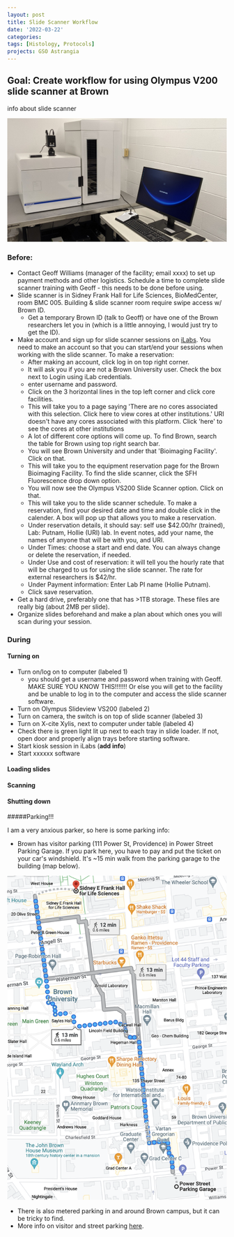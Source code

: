 ```yaml
---
layout: post
title: Slide Scanner Workflow
date: '2022-03-22'
categories:
tags: [Histology, Protocols]
projects: GSO Astrangia 
---
```


## Goal: Create workflow for using Olympus V200 slide scanner at Brown

info about slide scanner 

![](https://raw.githubusercontent.com/JillAshey/JillAshey_Putnam_Lab_Notebook/master/images/SlideScanner.jpeg)

### Before: 

- Contact Geoff Williams (manager of the facility; email xxxx) to set up payment methods and other logistics. Schedule a time to complete slide scanner training with Geoff - this needs to be done before using. 
- Slide scanner is in Sidney Frank Hall for Life Sciences, BioMedCenter, room BMC 005. Building & slide scanner room require swipe access w/ Brown ID. 
	- Get a temporary Brown ID (talk to Geoff) or have one of the Brown researchers let you in (which is a little annoying, I would just try to get the ID). 
- Make account and sign up for slide scanner sessions on [iLabs](https://brown.ilab.agilent.com/landing/1314 
). You need to make an account so that you can start/end your sessions when working with the slide scanner. To make a reservation: 
	- After making an account, click log in on top right corner. 
	- It will ask you if you are not a Brown University user. Check the box next to Login using iLab credentials. 
	- enter username and password. 
	- Click on the 3 horizontal lines in the top left corner and click core facilities. 
	- This will take you to a page saying 'There are no cores associated with this selection. Click here to view cores at other institutions.' URI doesn't have any cores associated with this platform. Click 'here' to see the  cores at other institutions
	- A lot of different core options will come up. To find Brown, search the table for Brown using top right search bar.
	- You will see Brown University and under that 'Bioimaging Facility'. Click on that.
	- This will take you to the equipment reservation page for the Brown Bioimaging Facility. To find the slide scanner, click the SFH Fluorescence drop down option. 
	- You will now see the Olympus VS200 Slide Scanner option. Click on that.
	- This will take you to the slide scanner schedule. To make a reservation, find your desired date and time and double click in the calender. A box will pop up that allows you to make a reservation. 
	- Under reservation details, it should say: self use $42.00/hr (trained), Lab: Putnam, Hollie (URI) lab. In event notes, add your name, the names of anyone that will be with you, and URI.
 	- Under Times: choose a start and end date. You can always change or delete the reservation, if needed. 
 	- Under Use and cost of reservation: it will tell you the hourly rate that will be charged to us for using the slide scanner. The rate for external researchers is $42/hr. 
 	- Under Payment information: Enter Lab PI name (Hollie Putnam).
 	- Click save reservation. 
- Get a hard drive, preferably one that has >1TB storage. These files are really big (about 2MB per slide). 
- Organize slides beforehand and make a plan about which ones you will scan during your session. 

### During 

#### Turning on 

- Turn on/log on to computer (labeled 1)
	- you should get a username and password when training with Geoff. MAKE SURE YOU KNOW THIS!!!!!!! Or else you will get to the facility and be unable to log in to the computer and access the slide scanner software. 
- Turn on Olympus Slideview VS200 (labeled 2)
- Turn on camera, the switch is on top of slide scanner (labeled 3)
- Turn on X-cite Xylis, next to computer under table (labeled 4)
- Check there is green light lit up next to each tray in slide loader. If not, open door and properly align trays before starting software. 
- Start kiosk session in iLabs (**add info**)
- Start xxxxxx software

#### Loading slides 

#### Scanning

#### Shutting down

#####Parking!!!

I am a very anxious parker, so here is some parking info: 

- Brown has visitor parking (111 Power St, Providence) in Power Street Parking Garage. If you park here, you have to pay and put the ticket on your car's windshield. It's ~15 min walk from the parking garage to the building (map below).

![](https://raw.githubusercontent.com/JillAshey/JillAshey_Putnam_Lab_Notebook/master/images/Parking_SlideScaner.png)

- There is also metered parking in and around Brown campus, but it can be tricky to find. 
- More info on visitor and street parking [here](https://www.brown.edu/about/administration/transportation/about/visitor-parking).
